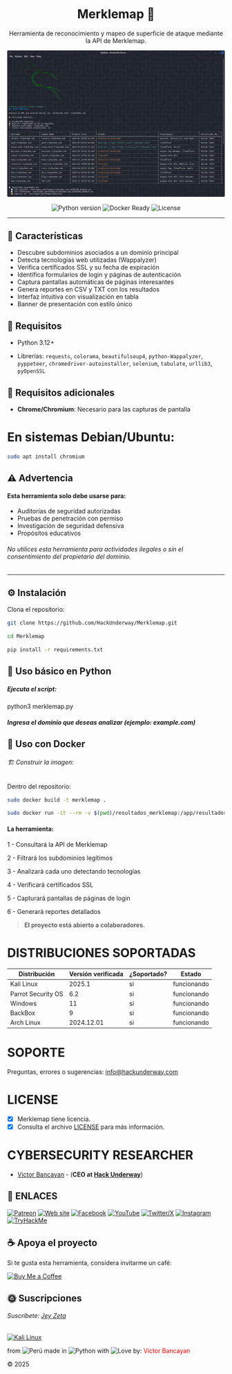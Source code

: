 <h1 align="center">Merklemap 🐉</h1>

<p align="center">
  Herramienta de reconocimiento y mapeo de superficie de ataque mediante la API de Merklemap.
</p>

<p align="center">
  <img src="assets/Merklemap.png" title="Merklemap" alt="Merklemap" width="600"/>
</p>

<p align="center">
  <img src="https://img.shields.io/badge/Python-3.12+-3776AB?logo=python&logoColor=white" alt="Python version">
  <img src="https://img.shields.io/badge/Docker-ready-blue?logo=docker&logoColor=white" alt="Docker Ready">
  <img src="https://img.shields.io/badge/License-MIT-green?logo=open-source-initiative&logoColor=white" alt="License">
</p>

---

## 🚀 Características

- Descubre subdominios asociados a un dominio principal
- Detecta tecnologías web utilizadas (Wappalyzer)
- Verifica certificados SSL y su fecha de expiración
- Identifica formularios de login y páginas de autenticación
- Captura pantallas automáticas de páginas interesantes
- Genera reportes en CSV y TXT con los resultados
- Interfaz intuitiva con visualización en tabla
- Banner de presentación con estilo único

## 📌 Requisitos

- Python 3.12+

- Librerías: `requests`, `colorama`, `beautifulsoup4`, `python-Wappalyzer`, `pyppeteer`, `chromedriver-autoinstaller`, `selenium`, `tabulate`, `urllib3`, `pyOpenSSL`

## 🔧 Requisitos adicionales

- **Chrome/Chromium**: Necesario para las capturas de pantalla

# En sistemas Debian/Ubuntu:
```bash
sudo apt install chromium
```

## ⚠️ Advertencia

#### Esta herramienta solo debe usarse para:

- Auditorías de seguridad autorizadas
- Pruebas de penetración con permiso
- Investigación de seguridad defensiva
- Propósitos educativos

###### No utilices esta herramienta para actividades ilegales o sin el consentimiento del propietario del dominio.

---
## ⚙️ Instalación

Clona el repositorio:

```bash
git clone https://github.com/HackUnderway/Merklemap.git
```
```bash
cd Merklemap
```
```bash
pip install -r requirements.txt
```

## 🐍 Uso básico en Python
##### Ejecuta el script:

python3 merklemap.py

##### Ingresa el dominio que deseas analizar (ejemplo: example.com)

## 🐳 Uso con Docker

###### 🏗️ Construir la imagen:
Dentro del repositorio:

```bash
sudo docker build -t merklemap .
```
```bash
sudo docker run -it --rm -v $(pwd)/resultados_merklemap:/app/resultados_merklemap merklemap
```

#### La herramienta:

1 - Consultará la API de Merklemap

2 - Filtrará los subdominios legítimos

3 - Analizará cada uno detectando tecnologías

4 - Verificará certificados SSL

5 - Capturará pantallas de páginas de login

6 - Generará reportes detallados


> **El proyecto está abierto a colaboradores.**

# DISTRIBUCIONES SOPORTADAS
|Distribución | Versión verificada | 	¿Soportado? | 	Estado |
|--------------|--------------------|------|-------|
|Kali Linux| 2025.1| si| funcionando   |
|Parrot Security OS| 6.2| si | funcionando   |
|Windows| 11 | si | funcionando   |
|BackBox| 9 | si | funcionando   |
|Arch Linux| 2024.12.01 | si | funcionando   |

# SOPORTE
Preguntas, errores o sugerencias: info@hackunderway.com

# LICENSE
- [x] Merklemap tiene licencia.
- [x] Consulta el archivo [LICENSE](https://github.com/HackUnderway/Merklemap#MIT-1-ov-file) para más información.

# CYBERSECURITY RESEARCHER

* [Victor Bancayan](https://www.offsec.com/bug-bounty-program/) - (**CEO at [Hack Underway](https://hackunderway.com/)**) 

## 🔗 ENLACES
[![Patreon](https://img.shields.io/badge/patreon-000000?style=for-the-badge&logo=Patreon&logoColor=white)](https://www.patreon.com/c/HackUnderway)
[![Web site](https://img.shields.io/badge/Website-FF7139?style=for-the-badge&logo=firefox&logoColor=white)](https://hackunderway.com)
[![Facebook](https://img.shields.io/badge/Facebook-1877F2?style=for-the-badge&logo=facebook&logoColor=white)](https://www.facebook.com/HackUnderway)
[![YouTube](https://img.shields.io/badge/YouTube-FF0000?style=for-the-badge&logo=youtube&logoColor=white)](https://www.youtube.com/@JeyZetaOficial)
[![Twitter/X](https://img.shields.io/badge/Twitter/X-000000?style=for-the-badge&logo=x&logoColor=white)](https://x.com/JeyZetaOficial)
[![Instagram](https://img.shields.io/badge/Instagram-E4405F?style=for-the-badge&logo=instagram&logoColor=white)](https://instagram.com/hackunderway)
[![TryHackMe](https://img.shields.io/badge/TryHackMe-212C42?style=for-the-badge&logo=tryhackme&logoColor=white)](https://tryhackme.com/p/JeyZeta)

## ☕️ Apoya el proyecto

Si te gusta esta herramienta, considera invitarme un café:

[![Buy Me a Coffee](https://img.shields.io/badge/-Buy%20me%20a%20coffee-FFDD00?style=for-the-badge&logo=buy-me-a-coffee&logoColor=black)](https://www.buymeacoffee.com/hackunderway)

## 🌞 Suscripciones

###### Suscríbete: [Jey Zeta](https://www.facebook.com/JeyZetaOficial/subscribe/)

[![Kali Linux](https://img.shields.io/badge/Kali_Linux-557C94?style=for-the-badge&logo=kalilinux&logoColor=white)](https://www.kali.org/)

from <img src="https://i.imgur.com/ngJCbSI.png" title="Perú"> made in <img src="https://i.imgur.com/NNfy2o6.png" title="Python"> with <img src="https://i.imgur.com/S86RzPA.png" title="Love"> by: <font color="red">Victor Bancayan</font>

© 2025
